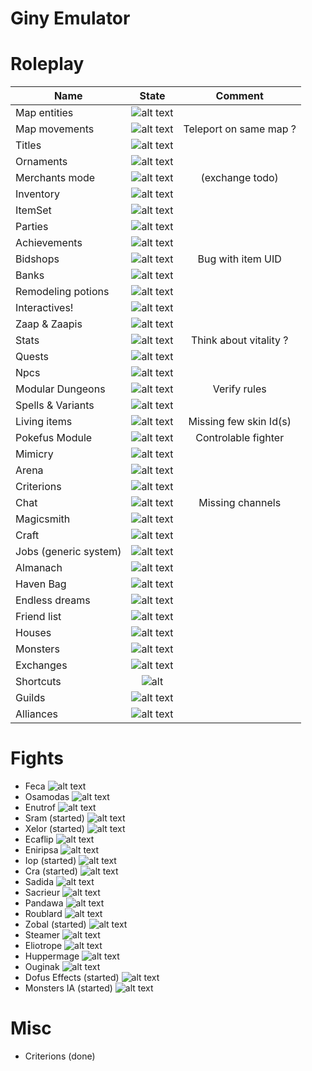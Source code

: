 

# Giny Emulator

# Roleplay

 | Name   |      State      |  Comment  
|----------|:-------------:|:-------------:|
| Map entities |   ![alt text](https://img.shields.io/badge/Done-green) | 
| Map movements |   ![alt text](https://img.shields.io/badge/Done-green)    | Teleport on same map ?
| Titles | ![alt text](https://img.shields.io/badge/Done-green)  | 
| Ornaments | ![alt text](https://img.shields.io/badge/Done-green)   |
| Merchants mode  | ![alt text](https://img.shields.io/badge/Started-orange)   | (exchange todo)
| Inventory | ![alt text](https://img.shields.io/badge/Done-green)   |
| ItemSet | ![alt text](https://img.shields.io/badge/Todo-red)  |
| Parties | ![alt text](https://img.shields.io/badge/Done-green)   |
| Achievements  |![alt text](https://img.shields.io/badge/Todo-red)  |
| Bidshops |![alt text](https://img.shields.io/badge/Started-orange) | Bug with item UID
| Banks  |![alt text](https://img.shields.io/badge/Done-green)   |
| Remodeling potions | ![alt text](https://img.shields.io/badge/Todo-red) |
| Interactives! | ![alt text](https://img.shields.io/badge/Done-green)  |
| Zaap & Zaapis | ![alt text](https://img.shields.io/badge/Done-green)   |
| Stats | ![alt text](https://img.shields.io/badge/Done-green)    | Think about vitality ?
| Quests | ![alt text](https://img.shields.io/badge/Todo-red)  |
| Npcs  |![alt text](https://img.shields.io/badge/Done-green)  
| Modular Dungeons | ![alt text](https://img.shields.io/badge/Done-green) | Verify rules
| Spells & Variants | ![alt text](https://img.shields.io/badge/Done-green)   |
| Living items | ![alt text](https://img.shields.io/badge/Started-orange)  | Missing few skin Id(s)
| Pokefus Module | ![alt text](https://img.shields.io/badge/Started-orange)  | Controlable fighter
| Mimicry | ![alt text](https://img.shields.io/badge/Todo-red)  |
| Arena  | ![alt text](https://img.shields.io/badge/Todo-red) |
| Criterions | ![alt text](https://img.shields.io/badge/Done-green)   |
| Chat | ![alt text](https://img.shields.io/badge/Started-orange)   | Missing channels
| Magicsmith | ![alt text](https://img.shields.io/badge/Todo-red)   |
| Craft | ![alt text](https://img.shields.io/badge/Todo-red)|
| Jobs (generic system) | ![alt text](https://img.shields.io/badge/Done-green)  |
| Almanach | ![alt text](https://img.shields.io/badge/Todo-red) |
| Haven Bag | ![alt text](https://img.shields.io/badge/Todo-red) |
| Endless dreams | ![alt text](https://img.shields.io/badge/Todo-red) |
| Friend list | ![alt text](https://img.shields.io/badge/Todo-red) |
| Houses | ![alt text](https://img.shields.io/badge/Todo-red) |
| Monsters | ![alt text](https://img.shields.io/badge/Done-green)  |
| Exchanges | ![alt text](https://img.shields.io/badge/Done-green)  |
| Shortcuts | ![alt](https://img.shields.io/badge/Done-green) |
| Guilds | ![alt text](https://img.shields.io/badge/Todo-red) |
| Alliances | ![alt text](https://img.shields.io/badge/Todo-red) |


# Fights

  * Feca ![alt text](https://img.shields.io/badge/Todo-red)
  * Osamodas ![alt text](https://img.shields.io/badge/Todo-red)
  * Enutrof ![alt text](https://img.shields.io/badge/Todo-red)
  * Sram (started) ![alt text](https://img.shields.io/badge/Todo-red)
  * Xelor (started) ![alt text](https://img.shields.io/badge/Todo-red)
  * Ecaflip ![alt text](https://img.shields.io/badge/Todo-red)
  * Eniripsa ![alt text](https://img.shields.io/badge/Todo-red)
  * Iop (started) ![alt text](https://img.shields.io/badge/Todo-red)
  * Cra (started) ![alt text](https://img.shields.io/badge/Todo-red)
  * Sadida ![alt text](https://img.shields.io/badge/Todo-red) 
  * Sacrieur ![alt text](https://img.shields.io/badge/Todo-red)
  * Pandawa ![alt text](https://img.shields.io/badge/Todo-red)
  * Roublard ![alt text](https://img.shields.io/badge/Todo-red)
  * Zobal (started) ![alt text](https://img.shields.io/badge/Todo-red)
  * Steamer ![alt text](https://img.shields.io/badge/Todo-red)
  * Eliotrope ![alt text](https://img.shields.io/badge/Todo-red)
  * Huppermage  ![alt text](https://img.shields.io/badge/Todo-red)
  * Ouginak ![alt text](https://img.shields.io/badge/Todo-red)
  * Dofus Effects (started)  ![alt text](https://img.shields.io/badge/Todo-red)
  * Monsters IA (started)  ![alt text](https://img.shields.io/badge/Todo-red)

# Misc
  * Criterions (done)
